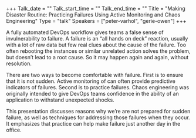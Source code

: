 +++
Talk_date = ""
Talk_start_time = ""
Talk_end_time = ""
Title = "Making Disaster Routine: Practicing Failures Using Active Monitoring and Chaos Engineering"
Type = "talk"
Speakers = ["peter-varhol", "gerie-owen"]
+++

A fully automated DevOps workflow gives teams a false sense of invulnerability to failure. A failure is an “all hands on deck” reaction, usually with a lot of raw data but few real clues about the cause of the failure. Too often rebooting the instances or similar unrelated action solves the problem, but doesn’t lead to a root cause. So it may happen again and again, without resolution.

There are two ways to become comfortable with failure. First is to ensure that it is not sudden. Active monitoring of can often provide predictive indicators of failures. Second is to practice failures. Chaos engineering was originally intended to give DevOps teams confidence in the ability of an application to withstand unexpected shocks.

This presentation discusses reasons why we’re are not prepared for sudden failure, as well as techniques for addressing those failures when they occur. It emphasizes that practice can help make failure just another day in the office.

